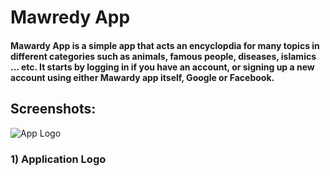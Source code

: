 # Mawredy App
#### Mawardy App is a simple app that acts an encyclopdia for many topics in different categories such as animals, famous people, diseases, islamics ... etc. It starts by logging in if you have an account, or signing up a new account using either Mawardy app itself, Google or Facebook.

## Screenshots:
![App Logo](https://user-images.githubusercontent.com/95777100/219899169-a1ae718b-3924-42fb-8aaa-e3a5ce196af1.jpeg)
### 1) Application Logo
